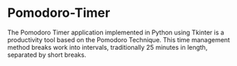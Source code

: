 # Pomodoro-Timer
The Pomodoro Timer application implemented in Python using Tkinter is a productivity tool based on the Pomodoro Technique. This time management method breaks work into intervals, traditionally 25 minutes in length, separated by short breaks. 

